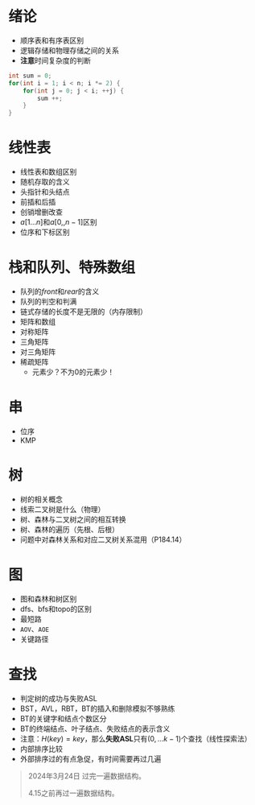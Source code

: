 # 绪论

- 顺序表和有序表区别
- 逻辑存储和物理存储之间的关系
- **注意**时间复杂度的判断

```cpp
int sum = 0;
for(int i = 1; i < n; i *= 2) {
	for(int j = 0; j < i; ++j) {
		sum ++;
	}
}
```



# 线性表

- 线性表和数组区别
- 随机存取的含义
- 头指针和头结点
- 前插和后插
- 创销增删改查
- $a[1...n]$和$a[0,,n-1]$区别
- 位序和下标区别



# 栈和队列、特殊数组

- 队列的$front$和$rear$的含义
- 队列的判空和判满
- 链式存储的长度不是无限的（内存限制）
- 矩阵和数组
- 对称矩阵
- 三角矩阵
- 对三角矩阵
- 稀疏矩阵
  - 元素少？不为0的元素少！



# 串

- 位序
- KMP

# 树

- 树的相关概念
- 线索二叉树是什么（物理）
- 树、森林与二叉树之间的相互转换
- 树、森林的遍历（先根、后根）
- 问题中对森林关系和对应二叉树关系混用（P184.14）

# 图

- 图和森林和树区别
- dfs、bfs和topo的区别
- 最短路
- `AOV`、`AOE`
- 关键路径

# 查找

- 判定树的成功与失败ASL
- BST，AVL，RBT，BT的插入和删除模拟不够熟练
- BT的关键字和结点个数区分
- BT的终端结点、叶子结点、失败结点的表示含义
- 注意：$H(key) = key % k$，那么**失败ASL**只有$(0, ... k - 1)$个查找（线性探索法）
- 内部排序比较
- 外部排序过的有点急促，有时间需要再过几遍



>
>
>2024年3月24日 过完一遍数据结构。
>
>4.15之前再过一遍数据结构。